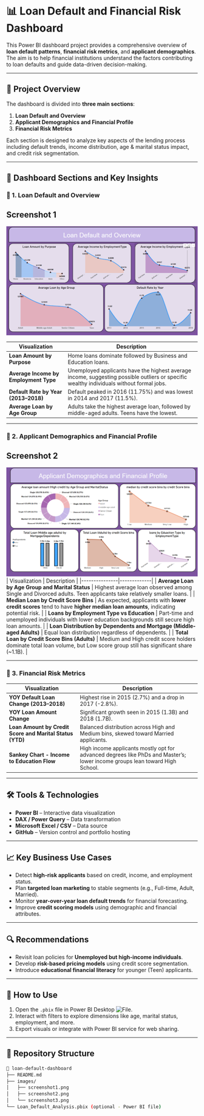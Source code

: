 # 📊 Loan Default and Financial Risk Dashboard

This Power BI dashboard project provides a comprehensive overview of **loan default patterns**, **financial risk metrics**, and **applicant demographics**. The aim is to help financial institutions understand the factors contributing to loan defaults and guide data-driven decision-making.

---

## 📌 Project Overview

The dashboard is divided into **three main sections**:

1. **Loan Default and Overview**
2. **Applicant Demographics and Financial Profile**
3. **Financial Risk Metrics**

Each section is designed to analyze key aspects of the lending process including default trends, income distribution, age & marital status impact, and credit risk segmentation.

---

## 📁 Dashboard Sections and Key Insights

### 🔹 1. Loan Default and Overview
## Screenshot 1
![screenshot1](https://github.com/kunal1300/Loan/blob/a1ade15f484bd098603553880e49b279acc0ae0f/Screenshot%201.png)

 
| Visualization | Description |
|---------------|-------------|
| **Loan Amount by Purpose** | Home loans dominate followed by Business and Education loans. |
| **Average Income by Employment Type** | Unemployed applicants have the highest average income, suggesting possible outliers or specific wealthy individuals without formal jobs. |
| **Default Rate by Year (2013–2018)** | Default peaked in 2016 (11.75%) and was lowest in 2014 and 2017 (11.5%). |
| **Average Loan by Age Group** | Adults take the highest average loan, followed by middle-aged adults. Teens have the lowest. |

---

### 🔹 2. Applicant Demographics and Financial Profile
## Screenshot 2
![screenshot2](https://github.com/kunal1300/Loan/blob/a1ade15f484bd098603553880e49b279acc0ae0f/Screenshot%202.png)
| Visualization | Description |
|---------------|-------------|
| **Average Loan by Age Group and Marital Status** | Highest average loan observed among Single and Divorced adults. Teen applicants take relatively smaller loans. |
| **Median Loan by Credit Score Bins** | As expected, applicants with **lower credit scores** tend to have **higher median loan amounts**, indicating potential risk. |
| **Loans by Employment Type vs Education** | Part-time and unemployed individuals with lower education backgrounds still secure high loan amounts. |
| **Loan Distribution by Dependents and Mortgage (Middle-aged Adults)** | Equal loan distribution regardless of dependents. |
| **Total Loan by Credit Score Bins (Adults)** | Medium and High credit score holders dominate total loan volume, but Low score group still has significant share (~1.1B). |

---

### 🔹 3. Financial Risk Metrics

| Visualization | Description |
|---------------|-------------|
| **YOY Default Loan Change (2013–2018)** | Highest rise in 2015 (2.7%) and a drop in 2017 (-2.8%). |
| **YOY Loan Amount Change** | Significant growth seen in 2015 (1.3B) and 2018 (1.7B). |
| **Loan Amount by Credit Score and Marital Status (YTD)** | Balanced distribution across High and Medium bins, skewed toward Married applicants. |
| **Sankey Chart - Income to Education Flow** | High income applicants mostly opt for advanced degrees like PhDs and Master’s; lower income groups lean toward High School. |

---

## 🛠️ Tools & Technologies

- **Power BI** – Interactive data visualization
- **DAX / Power Query** – Data transformation
- **Microsoft Excel / CSV** – Data source
- **GitHub** – Version control and portfolio hosting

---

## 📈 Key Business Use Cases

- Detect **high-risk applicants** based on credit, income, and employment status.
- Plan **targeted loan marketing** to stable segments (e.g., Full-time, Adult, Married).
- Monitor **year-over-year loan default trends** for financial forecasting.
- Improve **credit scoring models** using demographic and financial attributes.

---

## 🔍 Recommendations

- Revisit loan policies for **Unemployed but high-income individuals**.
- Develop **risk-based pricing models** using credit score segmentation.
- Introduce **educational financial literacy** for younger (Teen) applicants.

---

## 📎 How to Use

1. Open the `.pbix` file in Power BI Desktop ![File](https://github.com/kunal1300/Loan/blob/a0875ba7deefa4799542705566e45622ad094eaf/Loan.pbix).
2. Interact with filters to explore dimensions like age, marital status, employment, and more.
3. Export visuals or integrate with Power BI service for web sharing.

---

## 📂 Repository Structure

```bash
📁 loan-default-dashboard
├── README.md
├── images/
│   ├── screenshot1.png
│   ├── screenshot2.png
│   └── screenshot3.png
└── Loan_Default_Analysis.pbix (optional - Power BI file)

